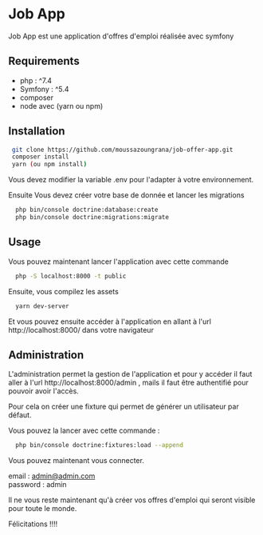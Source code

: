 # Job App
Job App est une application d'offres d'emploi réalisée avec symfony

## Requirements

- php : ^7.4
- Symfony : ^5.4
- composer
- node avec (yarn ou npm)

## Installation
```bash
 git clone https://github.com/moussazoungrana/job-offer-app.git
 composer install
 yarn (ou npm install)
```
Vous devez modifier la variable .env pour l'adapter à votre environnement.

Ensuite Vous devez créer votre base de donnée et lancer les migrations
```bash
  php bin/console doctrine:database:create
  php bin/console doctrine:migrations:migrate
```

## Usage

Vous pouvez maintenant lancer l'application avec cette commande
```bash
  php -S localhost:8000 -t public
```
Ensuite, vous compilez les assets
```bash
  yarn dev-server
```

Et vous pouvez ensuite accéder à l'application en allant à l'url http://localhost:8000/ dans votre navigateur

## Administration

L'administration permet la gestion de l'application et pour y accéder il faut aller à l'url http://localhost:8000/admin , 
mails il faut être authentifié pour pouvoir avoir l'accès.

Pour cela on créer une fixture qui permet de générer un utilisateur par défaut.  

Vous pouvez la lancer avec cette commande : 
```bash
  php bin/console doctrine:fixtures:load --append
```

Vous pouvez maintenant vous connecter.

email : admin@admin.com  
password : admin


Il ne vous reste maintenant qu'à créer vos offres d'emploi qui seront visible pour toute le monde.

Félicitations !!!!





